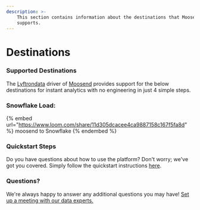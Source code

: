 ```yaml
---
description: >-
    This section contains information about the destinations that Moosend
    supports.
---
```


# Destinations

### Supported Destinations

The [Lyftrondata](https://www.lyftrondata.com/) driver of [Moosend](https://www.lyftrondata.com/integration/moosend/) provides support for the below destinations for instant analytics with no engineering in just 4 simple steps.

### Snowflake Load:

{% embed url="https://www.loom.com/share/11d305dcacee4ca9887158c167f5fa8d" %}
moosend to Snowflake
{% endembed %}

### Quickstart Steps

Do you have questions about how to use the platform? Don't worry; we've got you covered. Simply follow the quickstart instructions [here](../../../quickstart-steps.md).

### Questions? <a href="#questions" id="questions"></a>

We're always happy to answer any additional questions you may have! [Set up a meeting with our data experts.](https://www.lyftrondata.com/book-a-meeting/)
